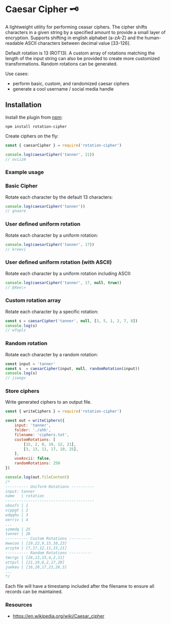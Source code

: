# Caesar Cipher 🗝️
A lightweight utility for performing ceasar ciphers. The cipher shifts characters in a given string by a specified amount to provide a small layer of encryption. Supports shifting in english alphabet (a-zA-Z) and the human-readable ASCII characters between decimal value [33-126].

Default rotation is 13 (ROT13). A custom array of rotations matching the length of the input string can also be provided to create more customized transformations. Random rotations can be generated.

Use cases:
- perform basic, custom, and randomized caesar ciphers
- generate a cool username / social media handle

## Installation
Install the plugin from [npm](https://www.npmjs.com/package/rotation-cipher):

```shell
npm install rotation-cipher
```

Create ciphers on the fly:

```js
const { caesarCipher } = require('rotation-cipher')

console.log(caesarCipher('tanner', 21))
// oviizm
```

### Example usage

### Basic Cipher
Rotate each character by the default 13 characters:
```js
console.log(caesarCipher('tanner'))
// gnaare
```

### User defined uniform rotation
Rotate each character by a uniform rotation:
```js
console.log(caesarCipher('tanner', 17))
// kreevi
```

### User defined uniform rotation (with ASCII)
Rotate each character by a uniform rotation including ASCII:
```js
console.log(caesarCipher('tanner', 17, null, true))
// @Xee\>
```

### Custom rotation array
Rotate each character by a specific rotation:
```js
const s = caesarCipher('tanner', null, [3, 5, 1, 2, 7, 8])
console.log(s)
// wfoplz
```

### Random rotation
Rotate each character by a random rotation:
```js
const input = 'tanner'
const s  = caesarCipher(input, null, randomRotation(input))
console.log(s)
// jiwogv
```

### Store ciphers
Write generated ciphers to an output file.

```js
const { writeCiphers } = require('rotation-cipher')

const out = writeCiphers({
    input: 'tanner',
    folder: './shh',
    filename: 'ciphers.txt',
    customRotations: [
        [15, 2, 8, 19, 12, 21],
        [3, 13, 11, 17, 10, 25],
    ],
    useAscii: false,
    randomRotations: 250
})

console.log(out.fileContent)
/* 
---------- Uniform Rotations ----------
input: tanner
name   | rotation
---------------------------------------
uboofs | 1
vcppgt | 2
wdqqhu | 3
xerriv | 4
...
szmmdq | 25
tanner | 26
---------- Custom Rotations ----------
mwwcoo | [19,22,9,15,10,23]
arzytm | [7,17,12,11,15,21]
---------- Random Rotations ----------
tmcrgc | [26,12,15,4,2,11]
ottpvl | [21,19,6,2,17,20]
juekeu | [16,20,17,23,26,3]
...
*/
```

Each file will have a timestamp included after the filename to ensure all records can be maintained.

### Resources
- https://en.wikipedia.org/wiki/Caesar_cipher